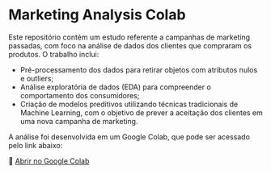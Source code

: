 # Marketing Analysis Colab

Este repositório contém um estudo referente a campanhas de marketing passadas, com foco na análise de dados dos clientes que compraram os produtos. O trabalho inclui:

- Pré-processamento dos dados para retirar objetos com atributos nulos e outliers;
- Análise exploratória de dados (EDA) para compreender o comportamento dos consumidores;
- Criação de modelos preditivos utilizando técnicas tradicionais de Machine Learning, com o objetivo de prever a aceitação dos clientes em uma nova campanha de marketing.

A análise foi desenvolvida em um Google Colab, que pode ser acessado pelo link abaixo:

🔗 [Abrir no Google Colab](https://colab.research.google.com/drive/1f0Gdz0AePvEJ-3NoWdDxKHaOLOBAWbzL?usp=sharing)
